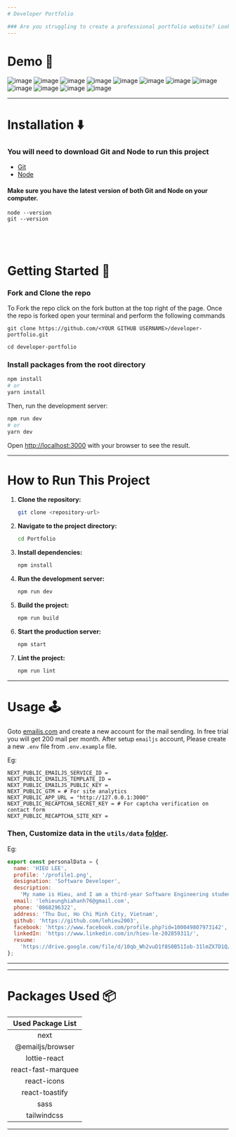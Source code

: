 ```yaml
---
# Developer Portfolio

### Are you struggling to create a professional portfolio website? Look no further! You can use the Developer Portfolio template and create your very own personalized portfolio today! My website is designed to be user-friendly and easily customizable, making it perfect for both developers and freelancers.
---
```


# Demo :movie_camera:

![image](https://github.com/lehieu2003/Portfolio/assets/127474151/e599d589-f1db-499e-9c30-1c485a6576d4)
![image](https://github.com/lehieu2003/Portfolio/assets/127474151/9465c76a-a234-45a7-bda1-6ac91fb15a25)
![image](https://github.com/lehieu2003/Portfolio/assets/127474151/447c21c9-b12f-4beb-9f85-9be5d0f675a9)
![image](https://github.com/lehieu2003/Portfolio/assets/127474151/93770412-1c49-4cae-9bbd-64de0c30de94)
![image](https://github.com/lehieu2003/Portfolio/assets/127474151/cf093737-e0f8-420b-8b39-7a99736793a1)
![image](https://github.com/lehieu2003/Portfolio/assets/127474151/4ecc7221-4ce0-42f3-9363-3aec7f3abd44)
![image](https://github.com/lehieu2003/Portfolio/assets/127474151/6645a163-8e5a-4fc4-9538-2721daaa50b3)
![image](https://github.com/lehieu2003/Portfolio/assets/127474151/2800ad21-ddee-4b0b-a4cf-d233619c4ab4)
![image](https://github.com/lehieu2003/Portfolio/assets/127474151/6bb46253-bff7-4185-a5b7-8f65caaae37a)
![image](https://github.com/lehieu2003/Portfolio/assets/127474151/a8932e66-0fc3-4045-aeeb-ad0ab3c62a6b)
![image](https://github.com/lehieu2003/Portfolio/assets/127474151/576c1e25-23e7-4684-9248-b7b6f5f0f19b)
![image](https://github.com/lehieu2003/Portfolio/assets/127474151/0bfcdddd-20fd-4b4c-ae2c-b61a1485c145)

---

# Installation :arrow_down:

### You will need to download Git and Node to run this project

- [Git](https://git-scm.com/downloads)
- [Node](https://nodejs.org/en/download/)

#### Make sure you have the latest version of both Git and Node on your computer.

```
node --version
git --version
```

## <br />

# Getting Started :dart:

### Fork and Clone the repo

To Fork the repo click on the fork button at the top right of the page. Once the repo is forked open your terminal and perform the following commands

```
git clone https://github.com/<YOUR GITHUB USERNAME>/developer-portfolio.git

cd developer-portfolio
```

### Install packages from the root directory

```bash
npm install
# or
yarn install
```

Then, run the development server:

```bash
npm run dev
# or
yarn dev
```

Open [http://localhost:3000](http://localhost:3000) with your browser to see the result.

---

# How to Run This Project

1. **Clone the repository:**

   ```bash
   git clone <repository-url>
   ```

2. **Navigate to the project directory:**

   ```bash
   cd Portfolio
   ```

3. **Install dependencies:**

   ```bash
   npm install
   ```

4. **Run the development server:**

   ```bash
   npm run dev
   ```

5. **Build the project:**

   ```bash
   npm run build
   ```

6. **Start the production server:**

   ```bash
   npm start
   ```

7. **Lint the project:**
   ```bash
   npm run lint
   ```

---

# Usage :joystick:

Goto [emailjs.com](https://www.emailjs.com/) and create a new account for the mail sending. In free trial you will get 200 mail per month. After setup `emailjs` account, Please create a new `.env` file from `.env.example` file.

Eg:

```env
NEXT_PUBLIC_EMAILJS_SERVICE_ID =
NEXT_PUBLIC_EMAILJS_TEMPLATE_ID =
NEXT_PUBLIC_EMAILJS_PUBLIC_KEY =
NEXT_PUBLIC_GTM = # For site analytics
NEXT_PUBLIC_APP_URL = "http://127.0.0.1:3000"
NEXT_PUBLIC_RECAPTCHA_SECRET_KEY = # For captcha verification on contact form
NEXT_PUBLIC_RECAPTCHA_SITE_KEY =
```

### Then, Customize data in the `utils/data` [folder](https://github.com/said7388/developer-portfolio/tree/main/utils/data).

Eg:

```javascript
export const personalData = {
  name: 'HIEU LEE',
  profile: '/profile1.png',
  designation: 'Software Developer',
  description:
    'My name is Hieu, and I am a third-year Software Engineering student at International University. I have hands-on experience building web applications using ReactJS, React Native, NodeJS, and Java. With my knowledge of UI/UX design, I enjoy solving front-end problems and creating the best user experience for users. I am also committed to learning new technologies and best practices to become a better engineer.',
  email: 'lehieunghiahanh76@gmail.com',
  phone: '0868296322',
  address: 'Thu Duc, Ho Chi Minh City, Vietnam',
  github: 'https://github.com/lehieu2003',
  facebook: 'https://www.facebook.com/profile.php?id=100049807973142',
  linkedIn: 'https://www.linkedin.com/in/hieu-le-202859311/',
  resume:
    'https://drive.google.com/file/d/10qb_Wh2vuD1f8S0B51Iob-31lmZX7D1Q/view?usp=sharing',
};
```

---

---

# Packages Used :package:

| Used Package List  |
| :----------------: |
|        next        |
|  @emailjs/browser  |
|    lottie-react    |
| react-fast-marquee |
|    react-icons     |
|   react-toastify   |
|        sass        |
|    tailwindcss     |

---
